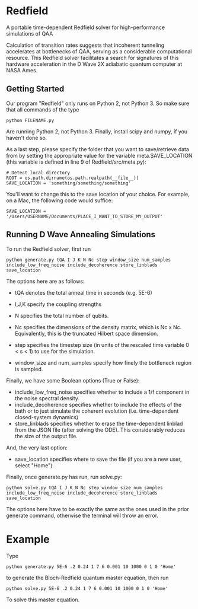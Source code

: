 # Redfield
A portable time-dependent Redfield solver for high-performance simulations of QAA

Calculation of transition rates suggests that incoherent tunneling accelerates at bottlenecks of QAA, serving as a considerable computational resource. This Redfield solver facilitates a search for signatures of this hardware acceleration in the D Wave 2X adiabatic quantum computer at NASA Ames.

## Getting Started
Our program "Redfield" only runs on Python 2, not Python 3. So make sure that all commands of the type

    python FILENAME.py

Are running Python 2, not Python 3.
Finally, install scipy and numpy, if you haven't done so.

As a last step, please specify the folder that you want to save/retrieve data from by setting the appropriate value for the variable meta.SAVE_LOCATION (this variable is defined in line 9 of Redfield/src/meta.py):

    # Detect local directory
    ROOT = os.path.dirname(os.path.realpath(__file__))
    SAVE_LOCATION = 'something/something/something'

You'll want to change this to the save location of your choice. For example, on a Mac, the following code would suffice:

    SAVE_LOCATION = '/Users/USERNAME/Documents/PLACE_I_WANT_TO_STORE_MY_OUTPUT'

## Running D Wave Annealing Simulations

To run the Redfield solver, first run 

    python generate.py tQA I J K N Nc step window_size num_samples include_low_freq_noise include_decoherence store_linblads save_location
    
The options here are as follows:

- tQA denotes the total anneal time in seconds (e.g. 5E-6)
- I,J,K specify the coupling strengths 
- N specifies the total number of qubits.

- Nc specifies the dimensions of the density matrix, which is Nc x Nc. Equivalently, this is the truncated Hilbert space dimension.
- step specifies the timestep size (in units of the rescaled time variable 0 < s < 1) to use for the simulation.
- window_size and num_samples specify how finely the bottleneck region is sampled.

Finally, we have some Boolean options (True or False):
- include_low_freq_noise specifies whether to include a 1/f component in the noise spectral density.
- include_decoherence specifies whether to include the effects of the bath or to just simulate the coherent evolution (i.e. time-dependent closed-system dynamics)
- store_linblads specifies whether to erase the time-dependent linblad from the JSON file (after solving the ODE). This considerably reduces the size of the output file.

And, the very last option:
- save_location specifies where to save the file (if you are a new user, select "Home").

Finally, once generate.py has run, run solve.py:

    python solve.py tQA I J K N Nc step window_size num_samples include_low_freq_noise include_decoherence store_linblads save_location

The options here have to be exactly the same as the ones used in the prior generate command, otherwise the terminal will throw an error.

# Example

Type
   
    python generate.py 5E-6 .2 0.24 1 7 6 0.001 10 1000 0 1 0 'Home'

to generate the Bloch-Redfield quantum master equation, then run


    python solve.py 5E-6 .2 0.24 1 7 6 0.001 10 1000 0 1 0 'Home'

To solve this master equation.
